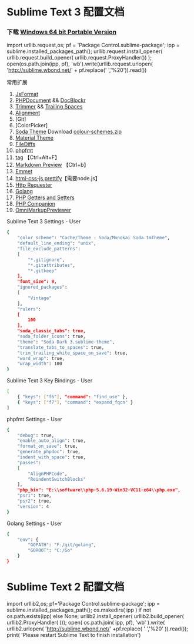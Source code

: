 # Sublime Text 3 配置文档 #

### 下载 [Windows 64 bit Portable Version](https://download.sublimetext.com/Sublime%20Text%20Build%203103%20x64.zip) ###

import urllib.request,os; pf = 'Package Control.sublime-package'; ipp = sublime.installed_packages_path(); urllib.request.install_opener( urllib.request.build_opener( urllib.request.ProxyHandler()) ); open(os.path.join(ipp, pf), 'wb').write(urllib.request.urlopen( 'http://sublime.wbond.net/' + pf.replace(' ','%20')).read())

常用扩展

1. [JsFormat](https://packagecontrol.io/packages/JsFormat)
1. [PHPDocument](https://packagecontrol.io/packages/phpDocumentor) && [DocBlockr](https://packagecontrol.io/packages/DocBlockr)
1. [Trimmer](https://packagecontrol.io/packages/Trimmer) && [Trailing Spaces](https://packagecontrol.io/packages/TrailingSpaces)
1. [Alignment](https://packagecontrol.io/packages/Alignment)
1. [Git]
1. [ColorPicker]
1. [Soda Theme](https://packagecontrol.io/packages/Theme%20-%20Soda) Download [colour-schemes.zip](http://buymeasoda.github.com/soda-theme/extras/colour-schemes.zip)
1. [Material Theme](https://packagecontrol.io/packages/Material%20Theme)
1. [FileDiffs](https://packagecontrol.io/packages/FileDiffs)
1. [phpfmt](https://packagecontrol.io/packages/phpfmt)
1. [tag](https://packagecontrol.io/packages/Tag) 【Ctrl+Alt+F】
1. [Markdown Preview](https://packagecontrol.io/packages/Markdown%20Preview) 【Ctrl+b】
1. [Emmet](https://packagecontrol.io/packages/Emmet)
1. [html-css-js prettify](https://packagecontrol.io/packages/HTML-CSS-JS%20Prettify)【需要node.js】
1. [Http Requester](https://packagecontrol.io/packages/Http%20Requester)
1. [Golang](https://packagecontrol.io/packages/GoSublime)
1. [PHP Getters and Setters](https://packagecontrol.io/packages/PHP%20Getters%20and%20Setters)
1. [PHP Companion](https://packagecontrol.io/packages/PHP%20Companion)
1. [OmniMarkupPreviewer](https://packagecontrol.io/packages/OmniMarkupPreviewer)

Sublime Text 3 Settings - User

```bash
{
	"color_scheme": "Cache/Theme - Soda/Monokai Soda.tmTheme",
	"default_line_ending": "unix",
	"file_exclude_patterns":
	[
		"*.gitignore",
		"*.gitattributes",
		"*.gitkeep"
	],
	"font_size": 9,
	"ignored_packages":
	[
		"Vintage"
	],
	"rulers":
	[
		100
	],
	"soda_classic_tabs": true,
	"soda_folder_icons": true,
	"theme": "Soda Dark 3.sublime-theme",
	"translate_tabs_to_spaces": true,
	"trim_trailing_white_space_on_save": true,
	"word_wrap": true,
	"wrap_width": 100
}
```

Sublime Text 3 Key Bindings - User

```bash
[
    { "keys": ["f6"], "command": "find_use" },
    { "keys": ["f7"], "command": "expand_fqcn" }
]
```

phpfmt Settings - User

```bash
{
	"debug": true,
	"enable_auto_align": true,
	"format_on_save": true,
	"generate_phpdoc": true,
	"indent_with_space": true,
	"passes":
	[
		"AlignPHPCode",
		"ReindentSwitchBlocks"
	],
	"php_bin": "E:\\software\\php-5.6.19-Win32-VC11-x64\\php.exe",
	"psr1": true,
	"psr2": true,
	"version": 4
}

```

Golang Settings - User

```bash
{
    "env": {
        "GOPATH": "F:/git/golang",
        "GOROOT": "C:/Go"
    }
}
```

# Sublime Text 2 配置文档 #

import urllib2,os; pf='Package Control.sublime-package'; ipp = sublime.installed_packages_path(); os.makedirs( ipp ) if not os.path.exists(ipp) else None; urllib2.install_opener( urllib2.build_opener( urllib2.ProxyHandler( ))); open( os.path.join( ipp, pf), 'wb' ).write( urllib2.urlopen( 'http://sublime.wbond.net/' +pf.replace( ' ','%20' )).read()); print( 'Please restart Sublime Text to finish installation')